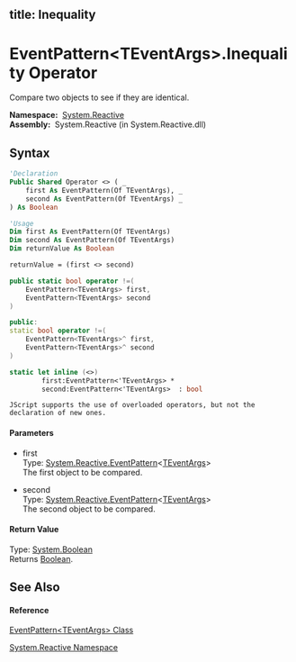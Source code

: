 title: Inequality
---
# EventPattern\<TEventArgs\>.Inequality Operator

Compare two objects to see if they are identical.

**Namespace:**  [System.Reactive](System.Reactive/System.Reactive)  
**Assembly:**  System.Reactive (in System.Reactive.dll)

## Syntax

```vb
'Declaration
Public Shared Operator <> ( _
    first As EventPattern(Of TEventArgs), _
    second As EventPattern(Of TEventArgs) _
) As Boolean
```

```vb
'Usage
Dim first As EventPattern(Of TEventArgs)
Dim second As EventPattern(Of TEventArgs)
Dim returnValue As Boolean

returnValue = (first <> second)
```

```csharp
public static bool operator !=(
    EventPattern<TEventArgs> first,
    EventPattern<TEventArgs> second
)
```

```c++
public:
static bool operator !=(
    EventPattern<TEventArgs>^ first, 
    EventPattern<TEventArgs>^ second
)
```

```fsharp
static let inline (<>)
        first:EventPattern<'TEventArgs> * 
        second:EventPattern<'TEventArgs>  : bool
```

```jscript
JScript supports the use of overloaded operators, but not the declaration of new ones.
```

#### Parameters

- first  
  Type: [System.Reactive.EventPattern](EventPattern/EventPattern(TEventArgs))\<[TEventArgs](EventPattern/EventPattern(TEventArgs))\>  
  The first object to be compared.

- second  
  Type: [System.Reactive.EventPattern](EventPattern/EventPattern(TEventArgs))\<[TEventArgs](EventPattern/EventPattern(TEventArgs))\>  
  The second object to be compared.

#### Return Value

Type: [System.Boolean](https://msdn.microsoft.com/en-us/library/a28wyd50)  
Returns [Boolean](https://msdn.microsoft.com/en-us/library/a28wyd50).

## See Also

#### Reference

[EventPattern\<TEventArgs\> Class](EventPattern/EventPattern(TEventArgs))

[System.Reactive Namespace](System.Reactive/System.Reactive)
